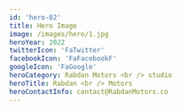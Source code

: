 ```yaml
---
id: 'hero-02'
title: Hero Image
image: /images/hero/1.jpg
heroYear: 2022
twitterIcon: 'FaTwitter'
facebookIcon: 'FaFacebookF'
googleIcon: 'FaGoogle'
heroCategory: Rabdan Motors <br /> studio
heroTitle: Rabdan <br /> Motors
heroContactInfo: contact@RabdanMotors.co
---
```


